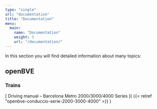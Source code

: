 ```yaml
---
type: "single"
url: "documentation"
title: "Documentation"
menu:
  main:
    name: "Documentation"
    weight: 3
    url: "/documentation/"
---
```

In this section you will find detailed information about many topics:

## openBVE

### Trains

[ Driving manual – Barcelona Metro 2000/3000/4000 Series ]( {{< relref "openbve-conduccio-serie-2000-3000-4000" >}} )
